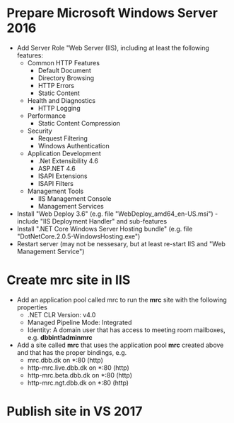 # Prepare Microsoft Windows Server 2016

- Add Server Role "Web Server (IIS), including at least the following features:
  - Common HTTP Features
    - Default Document
    - Directory Browsing
    - HTTP Errors
    - Static Content
  - Health and Diagnostics
    - HTTP Logging
  - Performance
    - Static Content Compression
  - Security
    - Request Filtering
    - Windows Authentication
  - Application Development
    - .Net Extensibility 4.6
    - ASP.NET 4.6
    - ISAPI Extensions
    - ISAPI Filters
  - Management Tools
    - IIS Management Console
    - Management Services
- Install "Web Deploy 3.6" (e.g. file "WebDeploy_amd64_en-US.msi") - include "IIS Deployment Handler" and sub-features
- Install ".NET Core Windows Server Hosting bundle" (e.g. file "DotNetCore.2.0.5-WindowsHosting.exe")
- Restart server (may not be nessesary, but at least re-start IIS and "Web Management Service")

# Create mrc site in IIS

- Add an application pool called mrc to run the **mrc** site with the following properties
  - .NET CLR Version: v4.0
  - Managed Pipeline Mode: Integrated
  - Identity: A domain user that has access to meeting room mailboxes, e.g. **dbbint\!adminmrc**
- Add a site called **mrc** that uses the application pool **mrc** created above and that has the proper bindings, e.g. 
  - mrc.dbb.dk on *:80 (http)
  - http-mrc.live.dbb.dk on *:80 (http)
  - http-mrc.beta.dbb.dk on *:80 (http)
  - http-mrc.ngt.dbb.dk on *:80 (http)

# Publish site in VS 2017